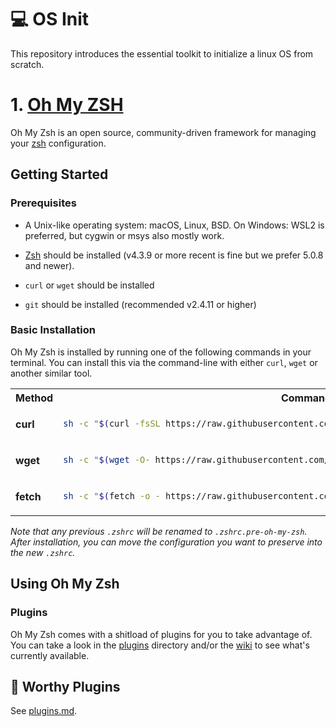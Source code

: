 # **:computer: OS Init**

This repository introduces the essential toolkit to initialize a linux OS from scratch.

# 1.  **[Oh My ZSH](https://github.com/ohmyzsh/ohmyzsh)**

Oh My Zsh is an open source, community-driven framework for managing your [zsh](https://www.zsh.org) configuration.

## **Getting Started**

### **Prerequisites**

- A Unix-like operating system: macOS, Linux, BSD. On Windows: WSL2 is preferred, but cygwin or msys also mostly work.

- [Zsh](https://www.zsh.org) should be installed (v4.3.9 or more recent is fine but we prefer 5.0.8 and newer).

- `curl` or `wget` should be installed

- `git` should be installed (recommended v2.4.11 or higher)

### **Basic Installation**

Oh My Zsh is installed by running one of the following commands in your terminal. You can install this via the command-line with either `curl`, `wget` or another similar tool.

<table>
<tr>
<th>Method</th>
<th>Command</th>
</tr>
<tr>
<td>

**curl**

</td>
<td>

```bash
sh -c "$(curl -fsSL https://raw.githubusercontent.com/ohmyzsh/ohmyzsh/master/tools/install.sh)"
```

</td>
</tr>
<tr>
<td>

**wget**

</td>
<td>

```bash
sh -c "$(wget -O- https://raw.githubusercontent.com/ohmyzsh/ohmyzsh/master/tools/install.sh)"
```

</td>
</tr>
<tr>
<td>

**fetch**

</td>
<td>

```bash
sh -c "$(fetch -o - https://raw.githubusercontent.com/ohmyzsh/ohmyzsh/master/tools/install.sh)"
```

</td>
</tr>
</table>

*Note that any previous `.zshrc` will be renamed to `.zshrc.pre-oh-my-zsh`. After installation, you can move the configuration you want to preserve into the new `.zshrc`.*

## **Using Oh My Zsh**

### **Plugins**

Oh My Zsh comes with a shitload of plugins for you to take advantage of. You can take a look in the [plugins](https://github.com/ohmyzsh/ohmyzsh/tree/master/plugins) directory and/or the [wiki](https://github.com/ohmyzsh/ohmyzsh/wiki/Plugins) to see what's currently available.

## :wrench: **Worthy Plugins**

See [plugins.md](oh-my-zsh/plugins.md).

